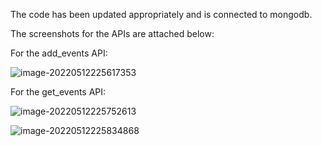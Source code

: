 The code has been updated appropriately and is connected to mongodb.

The screenshots for the APIs are attached below:

For the add_events API:

![image-20220512225617353](C:\Users\kesha\AppData\Roaming\Typora\typora-user-images\image-20220512225617353.png)

For the get_events API:

![image-20220512225752613](C:\Users\kesha\AppData\Roaming\Typora\typora-user-images\image-20220512225752613.png)

![image-20220512225834868](C:\Users\kesha\AppData\Roaming\Typora\typora-user-images\image-20220512225834868.png)